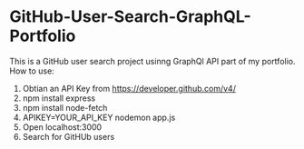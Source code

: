# GitHub-User-Search-GraphQL-Portfolio
This is a GitHub user search project usinng GraphQl API part of my portfolio.
How to use:
1. Obtian an API Key from https://developer.github.com/v4/
2. npm install express
3. npm install node-fetch
4. APIKEY=YOUR_API_KEY nodemon app.js
5. Open localhost:3000
6. Search for GitHUb users
